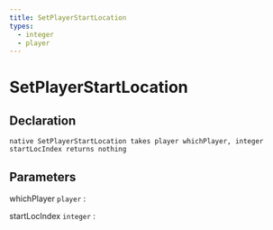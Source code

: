 ```yaml
---
title: SetPlayerStartLocation
types:
  - integer
  - player
---
```


# SetPlayerStartLocation

## Declaration

```jass
native SetPlayerStartLocation takes player whichPlayer, integer startLocIndex returns nothing
```

## Parameters
whichPlayer `player`
: 

startLocIndex `integer`
: 
